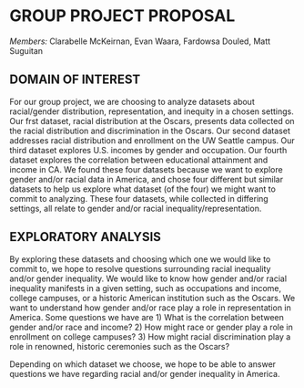 # GROUP PROJECT PROPOSAL
*Members:* Clarabelle McKeirnan, Evan Waara, Fardowsa Douled, Matt Suguitan

## DOMAIN OF INTEREST ##
For our group project, we are choosing to analyze datasets about racial/gender distribution, representation, and inequity in a chosen settings. Our frst dataset, racial distribution at the Oscars, presents data collected on the racial distribution and discrimination in the Oscars. Our second dataset addresses racial distribution and enrollment on the UW Seattle campus. Our third dataset explores U.S. incomes by gender and occupation. Our fourth dataset explores the correlation between educational attainment and income in CA. We found these four datasets because we want to explore gender and/or racial data in America, and chose four different but similar datasets to help us explore what dataset (of the four) we might want to commit to analyzing. These four datasets, while collected in differing settings, all relate to gender and/or racial inequality/representation.

## EXPLORATORY ANALYSIS ##
By exploring these datasets and choosing which one we would like to commit to, we hope to resolve questions surrounding racial inequality and/or gender inequality. We would like to know how gender and/or racial inequality manifests in a given setting, such as occupations and income, college campuses, or a historic American institution such as the Oscars. We want to understand how gender and/or race play a role in representation in America. Some questions we have are 1) What is the correlation between gender and/or race and income? 2) How might race or gender play a role in enrollment on college campuses? 3) How might racial discrimination play a role in renowned, historic ceremonies such as the Oscars? 

Depending on which dataset we choose, we hope to be able to answer questions we have regarding racial and/or gender inequality in America. 
